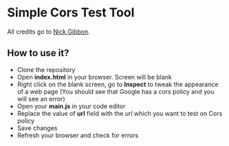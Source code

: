 # Simple Cors Test Tool

All credits go to [Nick Gibbon](https://medium.com/@njgibbon).

## How to use it?
- Clone the repository
- Open **index.html** in your browser. Screen will be blank
- Right click on the blank screen, go to **Inspect** to tweak the appearance of a web page (You should see that Google has a cors policy and you will see an error)
- Open your **main.js** in your code editor
- Replace the value of **url** field with the url which you want to test on Cors policy
- Save changes
- Refresh your browser and check for errors